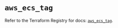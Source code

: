 # `aws_ecs_tag`

Refer to the Terraform Registry for docs: [`aws_ecs_tag`](https://registry.terraform.io/providers/hashicorp/aws/6.12.0/docs/resources/ecs_tag).
